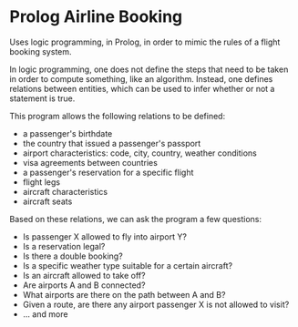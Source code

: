 # Prolog Airline Booking
Uses logic programming, in Prolog, in order to mimic the rules of a flight booking system.

In logic programming, one does not define the steps that need to be taken in order to compute something, like an algorithm. Instead, one defines relations between entities, which can be used to infer whether or not a statement is true.

This program allows the following relations to be defined:
  - a passenger's birthdate
  - the country that issued a passenger's passport
  - airport characteristics: code, city, country, weather conditions
  - visa agreements between countries
  - a passenger's reservation for a specific flight
  - flight legs
  - aircraft characteristics
  - aircraft seats
  
Based on these relations, we can ask the program a few questions:
  - Is passenger X allowed to fly into airport Y?
  - Is a reservation legal?
  - Is there a double booking?
  - Is a specific weather type suitable for a certain aircraft?
  - Is an aircraft allowed to take off?
  - Are airports A and B connected?
  - What airports are there on the path between A and B?
  - Given a route, are there any airport passenger X is not allowed to visit?
  - ... and more
